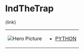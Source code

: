# IndTheTrap 

{link}
<table>
<tr>
<td>

![Hero Picture](hero.png?raw=true "Hero Picture")

</td>
<td>
<ul>
<li>

[PYTHON](IndTheTrap.py)

</li>
</td>
</tr>
<table>